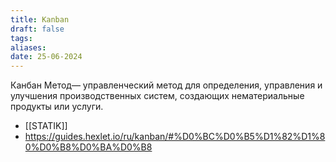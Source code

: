```yaml
---
title: Kanban
draft: false
tags: 
aliases: 
date: 25-06-2024
---
```

Канбан Метод— управленческий метод для определения, управления и улучшения производственных систем, создающих нематериальные продукты или услуги.

- [[STATIK]]
- https://guides.hexlet.io/ru/kanban/#%D0%BC%D0%B5%D1%82%D1%80%D0%B8%D0%BA%D0%B8